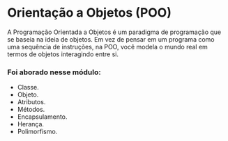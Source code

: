 # Orientação a Objetos (POO)

A Programação Orientada a Objetos é um paradigma de programação que se baseia na ideia de objetos. Em vez de pensar em um programa como uma sequência de instruções, na POO, você modela o mundo real em termos de objetos interagindo entre si.

### Foi aborado nesse módulo:
- Classe.
- Objeto.
- Atributos. 
- Métodos.
- Encapsulamento.
- Herança.
- Polimorfismo.